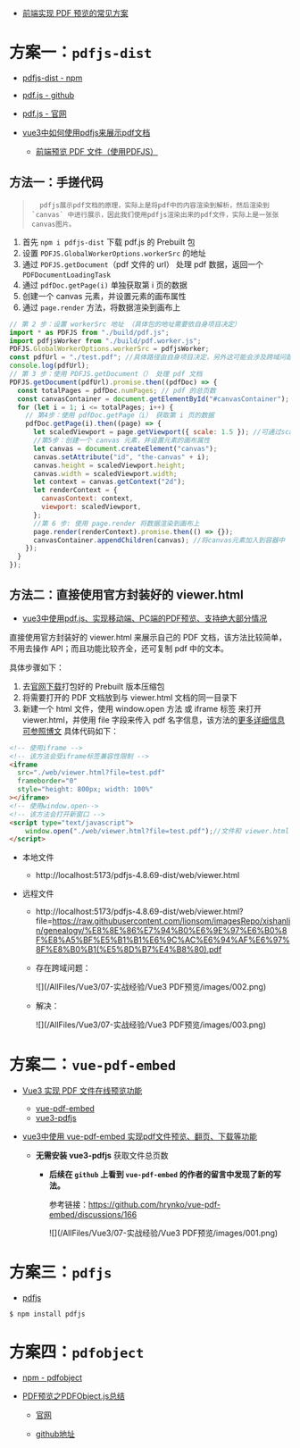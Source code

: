* [前端实现 PDF 预览的常见方案](https://juejin.cn/post/7143088940953075743#heading-6)





# 方案一：`pdfjs-dist`

* [pdfjs-dist - npm](https://www.npmjs.com/package/pdfjs-dist)
* [pdf.js - github](https://github.com/mozilla/pdf.js)
* [pdf.js - 官网](https://mozilla.github.io/pdf.js/)

* [vue3中如何使用pdfjs来展示pdf文档](https://juejin.cn/post/7277475232320536633#heading-0)
    * [前端预览 PDF 文件（使用PDFJS）](https://segmentfault.com/a/1190000040331855)



## 方法一：手搓代码

>  		pdfjs展示pdf文档的原理，实际上是将pdf中的内容渲染到解析，然后渲染到 `canvas` 中进行展示，因此我们使用pdfjs渲染出来的pdf文件，实际上是一张张canvas图片。

1. 首先 `npm i pdfjs-dist` 下载 pdf.js 的 Prebuilt 包
2. 设置 `PDFJS.GlobalWorkerOptions.workerSrc` 的地址
3. 通过 `PDFJS.getDocument`（pdf 文件的 url） 处理 pdf 数据，返回一个 `PDFDocumentLoadingTask`
4. 通过 `pdfDoc.getPage(i)` 单独获取第 i 页的数据
5. 创建一个 canvas 元素，并设置元素的画布属性
6. 通过 `page.render` 方法，将数据渲染到画布上

```js
// 第 2 步：设置 workerSrc 地址 （具体包的地址需要依自身项目决定）
import * as PDFJS from "./build/pdf.js";
import pdfjsWorker from "./build/pdf.worker.js";
PDFJS.GlobalWorkerOptions.workerSrc = pdfjsWorker;
const pdfUrl = "./test.pdf"; //具体路径由自身项目决定，另外这可能会涉及跨域问题可参照官网解决
console.log(pdfUrl);
// 第 3 步：使用 PDFJS.getDocument（） 处理 pdf 文档
PDFJS.getDocument(pdfUrl).promise.then((pdfDoc) => {
  const totalPages = pdfDoc.numPages; // pdf 的总页数
  const canvasContainer = document.getElementById("#canvasContainer"); //html中需创建一个相应的div容器，用于存放canvas元素
  for (let i = 1; i <= totalPages; i++) {
    // 第4步：使用 pdfDoc.getPage（i） 获取第 i 页的数据
    pdfDoc.getPage(i).then((page) => {
      let scaledViewport = page.getViewport({ scale: 1.5 }); //可通过scale来调节初始的缩放比
      //第5步：创建一个 canvas 元素，并设置元素的画布属性
      let canvas = document.createElement("canvas");
      canvas.setAttribute("id", "the-canvas" + i);
      canvas.height = scaledViewport.height;
      canvas.width = scaledViewport.width;
      let context = canvas.getContext("2d");
      let renderContext = {
        canvasContext: context,
        viewport: scaledViewport,
      };
      //第 6 步: 使用 page.render 将数据渲染到画布上
      page.render(renderContext).promise.then(() => {});
      canvasContainer.appendChildren(canvas); //将canvas元素加入到容器中
    });
  }
});
```



## 方法二：直接使用官方封装好的 viewer.html

* [vue3中使用pdf.js、实现移动端、PC端的PDF预览、支持绝大部分情况](https://blog.csdn.net/qq_40893035/article/details/132761003)

直接使用官方封装好的 viewer.html 来展示自己的 PDF 文档，该方法比较简单，不用去操作 API；而且功能比较齐全，还可复制 pdf 中的文本。

具体步骤如下：

1. 去[官网下载](https://mozilla.github.io/pdf.js/getting_started/)打包好的 Prebuilt 版本压缩包
2. 将需要打开的 PDF 文档放到与 viewer.html 文档的同一目录下
3. 新建一个 html 文件，使用 window.open 方法 或 iframe 标签 来打开 viewer.html，并使用 file 字段来传入 pdf 名字信息，该方法的[更多详细信息可参照博文](https://link.juejin.cn/?target=https%3A%2F%2Fblog.csdn.net%2Fweixin_40507164%2Farticle%2Fdetails%2F122947377%3Fops_request_misc%3D%257B%2522request%255Fid%2522%253A%2522166283283616800180636037%2522%252C%2522scm%2522%253A%252220140713.130102334..%2522%257D%26request_id%3D166283283616800180636037%26biz_id%3D0%26utm_medium%3Ddistribute.pc_search_result.none-task-blog-2~all~sobaiduend~default-3-122947377-null-null.142%5Ev47%5Epc_rank_34_2%2C201%5Ev3%5Eadd_ask%26utm_term%3Dpdf.js%E9%A2%84%E8%A7%88%26spm%3D1018.2226.3001.4187) 具体代码如下：

```HTML
<!-- 使用iframe -->
<!-- 该方法会受iframe标签兼容性限制 -->
<iframe
  src="./web/viewer.html?file=test.pdf"
  frameborder="0"
  style="height: 800px; width: 100%"
></iframe>
<!-- 使用window.open-->
<!-- 该方法会打开新窗口 -->
<script type="text/javascript">
    window.open("./web/viewer.html?file=test.pdf");//文件和 viewer.html 同路径时
</script>
```

* 本地文件
    * http://localhost:5173/pdfjs-4.8.69-dist/web/viewer.html

* 远程文件

    * http://localhost:5173/pdfjs-4.8.69-dist/web/viewer.html?file=https://raw.githubusercontent.com/lionsom/imagesRepo/xishanlin/genealogy/%E8%8E%86%E7%94%B0%E6%9E%97%E6%B0%8F%E8%A5%BF%E5%B1%B1%E6%9C%AC%E6%94%AF%E6%97%8F%E8%B0%B1(%E5%8D%B7%E4%B8%80).pdf

    * 存在跨域问题：

        ![](/AllFiles/Vue3/07-实战经验/Vue3 PDF预览/images/002.png)

    * 解决：

        ![](/AllFiles/Vue3/07-实战经验/Vue3 PDF预览/images/003.png)





# 方案二：`vue-pdf-embed`

* [Vue3 实现 PDF 文件在线预览功能](https://juejin.cn/post/7105933034771185701)
    * [vue-pdf-embed](https://www.npmjs.com/package/vue-pdf-embed)
    * [vue3-pdfjs](https://www.npmjs.com/package/vue3-pdfjs)

* [vue3中使用 vue-pdf-embed 实现pdf文件预览、翻页、下载等功能](https://blog.csdn.net/qq_45897239/article/details/136080318)

    * **无需安装 vue3-pdfjs** 获取文件总页数

        * **后续在 `github` 上看到 `vue-pdf-embed` 的作者的留言中发现了新的写法。**

            参考链接：https://github.com/hrynko/vue-pdf-embed/discussions/166

            ![](/AllFiles/Vue3/07-实战经验/Vue3 PDF预览/images/001.png)



# 方案三：`pdfjs`

* [pdfjs](https://www.npmjs.com/package/pdfjs)

```
$ npm install pdfjs
```



# 方案四：`pdfobject`

* [npm - pdfobject](https://www.npmjs.com/package/pdfobject)

* [PDF预览之PDFObject.js总结](https://blog.csdn.net/beyond__devil/article/details/78826826)

    * [官网](https://pdfobject.com/)

    * [github地址](https://github.com/pipwerks/PDFObject)

          

